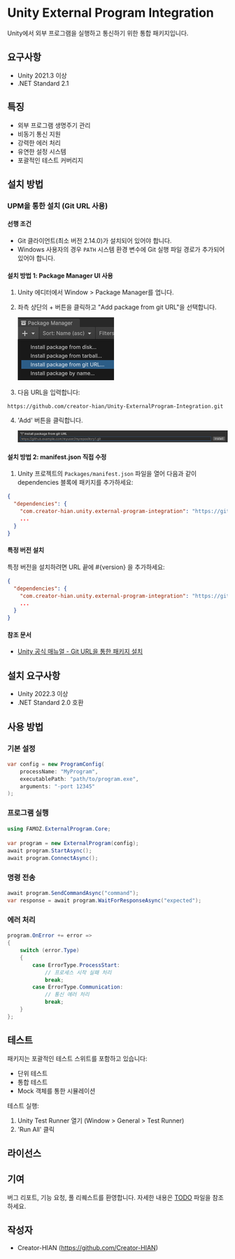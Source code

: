 # Unity External Program Integration

Unity에서 외부 프로그램을 실행하고 통신하기 위한 통합 패키지입니다.

## 요구사항

- Unity 2021.3 이상
- .NET Standard 2.1

## 특징

- 외부 프로그램 생명주기 관리
- 비동기 통신 지원
- 강력한 에러 처리
- 유연한 설정 시스템
- 포괄적인 테스트 커버리지

## 설치 방법

### UPM을 통한 설치 (Git URL 사용)

#### 선행 조건

- Git 클라이언트(최소 버전 2.14.0)가 설치되어 있어야 합니다.
- Windows 사용자의 경우 `PATH` 시스템 환경 변수에 Git 실행 파일 경로가 추가되어 있어야 합니다.

#### 설치 방법 1: Package Manager UI 사용

1. Unity 에디터에서 Window > Package Manager를 엽니다.
2. 좌측 상단의 + 버튼을 클릭하고 "Add package from git URL"을 선택합니다.

   ![Package Manager Add Git URL](Document/upm-ui-giturl.png)
3. 다음 URL을 입력합니다:

```text
https://github.com/creator-hian/Unity-ExternalProgram-Integration.git
```

4. 'Add' 버튼을 클릭합니다.

   ![Package Manager Add Button](Document/upm-ui-giturl-add.png)

#### 설치 방법 2: manifest.json 직접 수정

1. Unity 프로젝트의 `Packages/manifest.json` 파일을 열어 다음과 같이 dependencies 블록에 패키지를 추가하세요:

```json
{
  "dependencies": {
    "com.creator-hian.unity.external-program-integration": "https://github.com/creator-hian/Unity-ExternalProgram-Integration.git",
    ...
  }
}
```

#### 특정 버전 설치

특정 버전을 설치하려면 URL 끝에 #{version} 을 추가하세요:

```json
{
  "dependencies": {
    "com.creator-hian.unity.external-program-integration": "https://github.com/creator-hian/Unity-ExternalProgram-Integration.git#0.1.0",
    ...
  }
}
```

#### 참조 문서

- [Unity 공식 매뉴얼 - Git URL을 통한 패키지 설치](https://docs.unity3d.com/kr/2023.2/Manual/upm-ui-giturl.html)

## 설치 요구사항

- Unity 2022.3 이상
- .NET Standard 2.0 호환

## 사용 방법

### 기본 설정

```csharp
var config = new ProgramConfig(
    processName: "MyProgram",
    executablePath: "path/to/program.exe",
    arguments: "-port 12345"
);
```

### 프로그램 실행

```csharp
using FAMOZ.ExternalProgram.Core;

var program = new ExternalProgram(config);
await program.StartAsync();
await program.ConnectAsync();
```

### 명령 전송

```csharp
await program.SendCommandAsync("command");
var response = await program.WaitForResponseAsync("expected");
```

### 에러 처리

```csharp
program.OnError += error =>
{
    switch (error.Type)
    {
        case ErrorType.ProcessStart:
            // 프로세스 시작 실패 처리
            break;
        case ErrorType.Communication:
            // 통신 에러 처리
            break;
    }
};
```

## 테스트

패키지는 포괄적인 테스트 스위트를 포함하고 있습니다:

- 단위 테스트
- 통합 테스트
- Mock 객체를 통한 시뮬레이션

테스트 실행:

1. Unity Test Runner 열기 (Window > General > Test Runner)
2. 'Run All' 클릭

## 라이선스

## 기여

버그 리포트, 기능 요청, 풀 리퀘스트를 환영합니다.
자세한 내용은 [TODO](TODO.md) 파일을 참조하세요.

## 작성자

- Creator-HIAN (<https://github.com/Creator-HIAN>)
